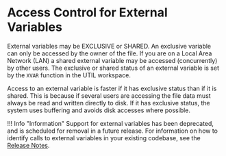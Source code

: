 <h1 class="heading"><span class="name">Access Control for External Variables</span></h1>

External variables may be EXCLUSIVE or SHARED. An exclusive variable can only be accessed by the owner of the file. If you are on a Local Area Network (LAN) a shared external variable may be accessed (concurrently) by other users. The exclusive or shared status of an external variable is set by the `XVAR` function in the UTIL workspace.

Access to an external variable is faster if it has exclusive status than if it is shared. This is because if several users are accessing the file data must always be read and written directly to disk. If it has exclusive status, the system uses buffering and avoids disk accesses where possible.

!!! Info "Information"
    Support for external variables has been deprecated, and is scheduled for removal in a future release. For information on how to identify calls to external variables in your existing codebase, see the [Release Notes](../release-notes/announcements/deprecated-functionality.md).
